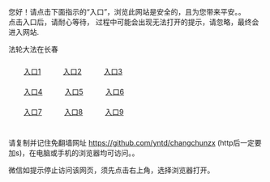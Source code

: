 您好！请点击下面指示的“入口”，浏览此网站是安全的，且为您带来平安。。 <br/>
点击入口后，请耐心等待， 过程中可能会出现无法打开的提示，请忽略，最终会进入网站. </br>

法轮大法在长春<br/>
<div style="padding:10px"><a style="margin:20px" target="_blank" href="https://d3pl2gi22yeag4.cloudfront.net/2Qpsp?sqfkdh" id="ccLink1" rel="nofollow">入口1</a> <a target="_blank" style="margin:20px" href="https://d2yu09r8jg8lh3.cloudfront.net/2Qpsp?nerfoz" id="ccLink2" rel="nofollow">入口2</a> <a style="margin:20px" target="_blank" href="https://d15y9w5lmlumo9.cloudfront.net/2Qpsp?cmrqwmks" id="ccLink3" rel="nofollow">入口3</a></div>

<div style="padding:10px" ><a style="margin:20px" target="_blank" href="https://d3pl2gi22yeag4.cloudfront.net/2Qpsp?sqfkdh" id="ccLink4" rel="nofollow">入口4</a> <a style="margin:20px" href="https://d2yu09r8jg8lh3.cloudfront.net/2Qpsp?nerfoz" target="_blank" id="ccLink5" rel="nofollow">入口5</a> <a style="margin:20px" href="https://d15y9w5lmlumo9.cloudfront.net/2Qpsp?cmrqwmks" target="_blank" id="ccLink6" rel="nofollow">入口6</a></div>

<div style="padding:10px"><a style="margin:20px" target="_blank" href="https://d3pl2gi22yeag4.cloudfront.net/2Qpsp?sqfkdh" id="ccLink7" rel="nofollow">入口7</a> <a style="margin:20px" href="https://d2yu09r8jg8lh3.cloudfront.net/2Qpsp?nerfoz" target="_blank" id="ccLink8" rel="nofollow">入口8</a> <a style="margin:20px" target="_blank" href="https://d15y9w5lmlumo9.cloudfront.net/2Qpsp?cmrqwmks" id="ccLink9" rel="nofollow">入口9</a></div>

<br/>



请复制并记住免翻墙网址 https://github.com/yntd/changchunzx (http后一定要加s)，在电脑或手机的浏览器均可访问。。<br/>

微信如提示停止访问该网页，须先点击右上角，选择浏览器打开。
